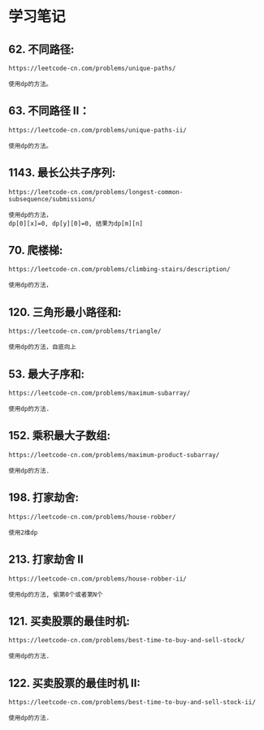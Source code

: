 # 学习笔记


## 62. 不同路径:

    https://leetcode-cn.com/problems/unique-paths/
    
    使用dp的方法。
    
## 63. 不同路径 II：

    https://leetcode-cn.com/problems/unique-paths-ii/
    
    使用dp的方法。


## 1143. 最长公共子序列:

    https://leetcode-cn.com/problems/longest-common-subsequence/submissions/
    
    使用dp的方法，
    dp[0][x]=0, dp[y][0]=0, 结果为dp[m][n]
    
## 70. 爬楼梯:

    https://leetcode-cn.com/problems/climbing-stairs/description/
    
    使用dp的方法，
    
## 120. 三角形最小路径和:

    https://leetcode-cn.com/problems/triangle/
    
    使用dp的方法，自底向上
    
## 53. 最大子序和:

    https://leetcode-cn.com/problems/maximum-subarray/
    
    使用dp的方法.
    
## 152. 乘积最大子数组:

    https://leetcode-cn.com/problems/maximum-product-subarray/
    
    使用dp的方法.
    
## 198. 打家劫舍:

    https://leetcode-cn.com/problems/house-robber/
    
    使用2维dp
    
## 213. 打家劫舍 II

    https://leetcode-cn.com/problems/house-robber-ii/
    
    使用dp的方法, 偷第0个或者第N个
    
## 121. 买卖股票的最佳时机:

    https://leetcode-cn.com/problems/best-time-to-buy-and-sell-stock/
    
    使用dp的方法.
    
## 122. 买卖股票的最佳时机 II:

    https://leetcode-cn.com/problems/best-time-to-buy-and-sell-stock-ii/
    
    使用dp的方法.
    
    